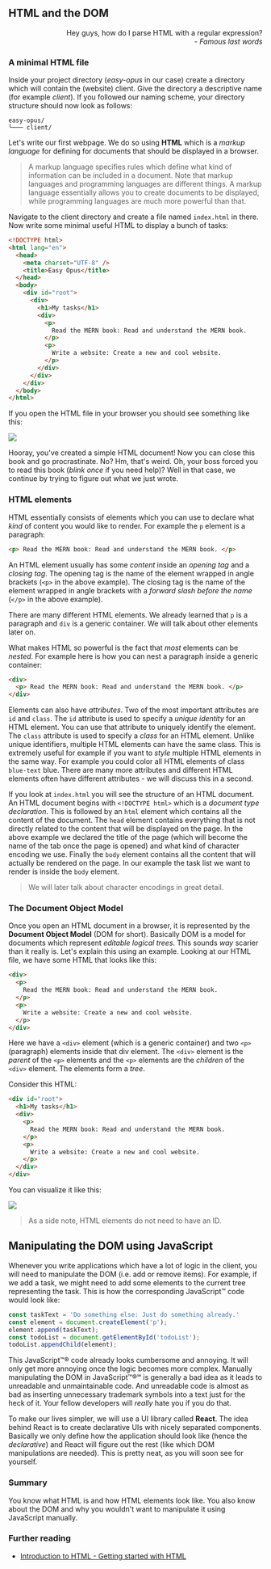 ## HTML and the DOM

<div style="text-align: right"> Hey guys, how do I parse HTML with a regular expression? <br> <i> - Famous last words </i> </div>

### A minimal HTML file

Inside your project directory (*easy-opus* in our case) create a directory which will contain the (website) client. Give the directory a descriptive name (for example *client*). If you followed our naming scheme, your directory structure should now look as follows:

```
easy-opus/
└─── client/
```

Let's write our first webpage. We do so using **HTML** which is a *markup language* for defining for documents that should be displayed in a browser.

> A markup language specifies rules which define what kind of information can be included in a document. Note that markup languages and programming languages are different things. A markup language essentially allows you to create documents to be displayed, while programming languages are much more powerful than that.

Navigate to the client directory and create a file named `index.html` in there. Now write some minimal useful HTML to display a bunch of tasks:

```html
<!DOCTYPE html>
<html lang="en">
  <head>
    <meta charset="UTF-8" />
    <title>Easy Opus</title>
  </head>
  <body>
    <div id="root">
      <div>
        <h1>My tasks</h1>
        <div>
          <p>
            Read the MERN book: Read and understand the MERN book.
          </p>
          <p>
            Write a website: Create a new and cool website.
          </p>
        </div>
      </div>
    </div>
  </body>
</html>
```

If you open the HTML file in your browser you should see something like this:

![](images/minimal.png)

Hooray, you've created a simple HTML document! Now you can close this book and go procrastinate. No? Hm, that's weird. Oh, your boss forced you to read this book (*blink once* if you need help)? Well in that case, we continue by trying to figure out what we just wrote.

### HTML elements

HTML essentially consists of elements which you can use to declare what *kind* of content you would like to render. For example the `p` element is a paragraph:

```html
<p> Read the MERN book: Read and understand the MERN book. </p>
```

An HTML element usually has some *content* inside an *opening tag* and a *closing tag*. The opening tag is the name of the element wrapped in angle brackets (`<p>` in the above example). The closing tag is the name of the element wrapped in angle brackets with a *forward slash before the name* (`</p>` in the above example).

There are many different HTML elements. We already learned that `p` is a paragraph and `div` is a generic container. We will talk about other elements later on.

What makes HTML so powerful is the fact that *most* elements can be *nested*. For example here is how you can nest a paragraph inside a generic container:

```html
<div>
  <p> Read the MERN book: Read and understand the MERN book. </p>
</div>
```

Elements can also have *attributes*. Two of the most important attributes are `id` and `class`. The `id` attribute is used to specify a *unique identity* for an HTML element. You can use that attribute to uniquely identify the element. The `class` attribute is used to specify a *class* for an HTML element. Unlike unique identifiers, multiple HTML elements can have the same class. This is extremely useful for example if you want to *style* multiple HTML elements in the same way. For example you could color all HTML elements of class `blue-text` blue. There are many more attributes and different HTML elements often have different attributes - we will discuss this in a second.

If you look at `index.html` you will see the structure of an HTML document. An HTML document begins with `<!DOCTYPE html>` which is a *document type declaration*. This is followed by an `html` element which contains all the content of the document. The `head` element contains everything that is not directly related to the content that will be displayed on the page. In the above example we declared the title of the page (which will become the name of the tab once the page is opened) and what kind of character encoding we use. Finally the `body` element contains all the content that will actually be rendered on the page. In our example the task list we want to render is inside the `body` element.

> We will later talk about character encodings in great detail.

### The Document Object Model

Once you open an HTML document in a browser, it is represented by the **Document Object Model** (DOM for short). Basically DOM is a model for documents which represent *editable logical trees*. This sounds *way* scarier than it really is. Let's explain this using an example. Looking at our HTML file, we have some HTML that looks like this:

```html
<div>
  <p>
    Read the MERN book: Read and understand the MERN book.
  </p>
  <p>
    Write a website: Create a new and cool website.
  </p>
</div>
```

Here we have a `<div>` element (which is a generic container) and two `<p>` (paragraph) elements inside that div element. The `<div>` element is the *parent* of the `<p>` elements and the `<p>` elements are the *children* of the `<div>` element. The elements form a *tree*.

Consider this HTML:

```html
<div id="root">
  <h1>My tasks</h1>
  <div>
    <p>
      Read the MERN book: Read and understand the MERN book.
    </p>
    <p>
      Write a website: Create a new and cool website.
    </p>
  </div>
</div>
```

You can visualize it like this:

![](images/tree.png)

> As a side note, HTML elements do not need to have an ID.

## Manipulating the DOM using JavaScript

Whenever you write applications which have a lot of logic in the client, you will need to manipulate the DOM (i.e. add or remove items). For example, if we add a task, we might need to add some elements to the current tree representing the task. This is how the corresponding JavaScript™ code would look like:

```javascript
const taskText = 'Do something else: Just do something already.'
const element = document.createElement('p');
element.append(taskText);
const todoList = document.getElementById('todoList');
todoList.appendChild(element);
```

This JavaScript™® code already looks cumbersome and annoying. It will only get more annoying once the logic becomes more complex. Manually manipulating the DOM in JavaScript™®℠ is generally a bad idea as it leads to unreadable and unmaintainable code. And unreadable code is almost as bad as inserting unnecessary trademark symbols into a text just for the heck of it. Your fellow developers will *really* hate you if you do that.

To make our lives simpler, we will use a UI library called **React**. The idea behind React is to create declarative UIs with nicely separated components. Basically we only define how the application should look like (hence the *declarative*) and React will figure out the rest (like which DOM manipulations are needed). This is pretty neat, as you will soon see for yourself.

### Summary

You know what HTML is and how HTML elements look like. You also know about the DOM and why you wouldn't want to manipulate it using JavaScript manually.

### Further reading

* [Introduction to HTML - Getting started with HTML](https://developer.mozilla.org/en-US/docs/Learn/HTML/Introduction_to_HTML/Getting_started)

